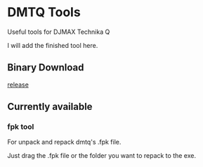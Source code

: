# DMTQ Tools

Useful tools for DJMAX Technika Q

I will add the finished tool here.

## Binary Download

[release](https://github.com/samnyan/DMTQ-Tools/releases)

## Currently available

### fpk tool

For unpack and repack dmtq's .fpk file. 

Just drag the .fpk file or the folder you want to repack to the exe.